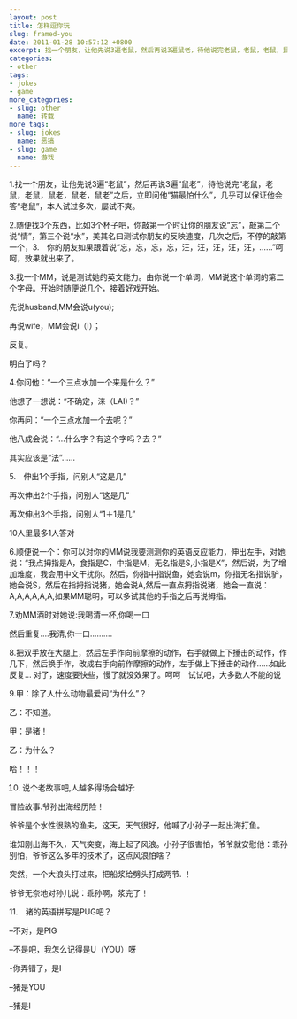 ```yaml
---
layout: post
title: 怎样逗你玩
slug: framed-you
date: 2011-01-28 10:57:12 +0800
excerpt: 找一个朋友，让他先说3遍老鼠，然后再说3遍鼠老，待他说完老鼠，老鼠，老鼠，鼠老，鼠老，鼠老之后，立即问他猫最怕什么，几乎可以保证他会答老鼠，本人试过多次，屡试不爽。
categories:
- other
tags:
- jokes
- game
more_categories:
- slug: other
  name: 转载
more_tags:
- slug: jokes
  name: 恶搞
- slug: game
  name: 游戏
---
```


1.找一个朋友，让他先说3遍“老鼠”，然后再说3遍“鼠老”，待他说完“老鼠，老鼠，老鼠，鼠老，鼠老，鼠老”之后，立即问他“猫最怕什么”，几乎可以保证他会答“老鼠”，本人试过多次，屡试不爽。

2.随便找3个东西，比如3个杯子吧，你敲第一个时让你的朋友说“忘”，敲第二个说“情”，第三个说“水”，美其名曰测试你朋友的反映速度，几次之后，不停的敲第一个，3.　你的朋友如果跟着说“忘，忘，忘，忘，汪，汪，汪，汪，汪，……”呵呵，效果就出来了。

3.找一个MM，说是测试她的英文能力。由你说一个单词，MM说这个单词的第二个字母。开始时随便说几个，接着好戏开始。

先说husband,MM会说u(you);

再说wife，MM会说i（I）；

反复。

明白了吗？

4.你问他：“一个三点水加一个来是什么？”

他想了一想说：“不确定，涞（LAI)？”

你再问：“一个三点水加一个去呢？”

他八成会说：“…什么字？有这个字吗？去？”

其实应该是“法”……

5.　伸出1个手指，问别人“这是几”

再次伸出2个手指，问别人“这是几”

再次伸出3个手指，问别人“1＋1是几”

10人里最多1人答对

6.顺便说一个：你可以对你的MM说我要测测你的英语反应能力，伸出左手，对她说：“我点拇指是A，食指是C，中指是M，无名指是S,小指是X”，然后说，为了增加难度，我会用中文干扰你。然后，你指中指说鱼，她会说m，你指无名指说驴，她会说S，然后在指拇指说猪，她会说A,然后一直点拇指说猪，她会一直说：A,A,A,A,A,A,如果MM聪明，可以多试其他的手指之后再说拇指。

7.劝MM酒时对她说:我喝清一杯,你喝一口

然后重复….我清,你一口……….

8.把双手放在大腿上，然后左手作向前摩擦的动作，右手就做上下捶击的动作，作几下，然后换手作，改成右手向前作摩擦的动作，左手做上下捶击的动作……如此反复… 对了，速度要快些，慢了就没效果了。呵呵　试试吧，大多数人不能的说

9.甲：除了人什么动物最爱问“为什么”？

乙：不知道。

甲：是猪！

乙：为什么？

哈！！！

10. 说个老故事吧,人越多得场合越好:

冒险故事.爷孙出海经历险！

爷爷是个水性很熟的渔夫，这天，天气很好，他喊了小孙子一起出海打鱼。

谁知刚出海不久，天气突变，海上起了风浪。小孙子很害怕，爷爷就安慰他：乖孙别怕，爷爷这么多年的技术了，这点风浪怕啥？

突然，一个大浪头打过来，把船浆给劈头打成两节. ！

爷爷无奈地对孙儿说：乖孙啊，浆完了！

11.　猪的英语拼写是PUG吧？

–不对，是PIG

–不是吧，我怎么记得是U（YOU）呀

-你弄错了，是I

–猪是YOU

–猪是I

